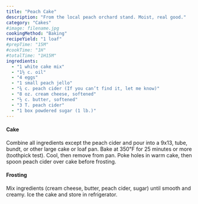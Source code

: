 ```yaml
---
title: "Peach Cake"
description: "From the local peach orchard stand. Moist, real good."
category: "Cakes"
#image: filename.jpg
cookingMethod: "Baking"
recipeYield: "1 loaf"
#prepTime: "15M"
#cookTime: "1H"
#totalTime: "1H15M"
ingredients:
  - "1 white cake mix"
  - "1½ c. oil"
  - "4 eggs"
  - "1 small peach jello"
  - "¾ c. peach cider (If you can’t find it, let me know)"
  - "8 oz. cream cheese, softened"
  - "½ c. butter, softened"
  - "3 T. peach cider"
  - "1 box powdered sugar (1 lb.)"
---
```


#### Cake

Combine all ingredients except the peach cider and pour into a 9x13, tube, bundt, or other large cake or loaf pan.
Bake at 350℉ for 25 minutes or more (toothpick test).
Cool, then remove from pan.
Poke holes in warm cake, then spoon peach cider over cake before frosting.

#### Frosting

Mix ingredients (cream cheese, butter, peach cider, sugar) until smooth and creamy.
Ice the cake and store in refrigerator.
